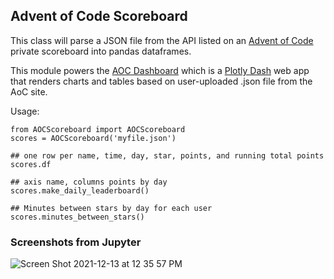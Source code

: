 
## Advent of Code Scoreboard

This class will parse a JSON file from the API listed on an [Advent of Code](https://adventofcode.com) private scoreboard into pandas dataframes.

This module powers the [AOC Dashboard](https://github.com/astrowonk/aoc_dashboard) which is a [Plotly Dash](https://dash.plotly.com) web app that renders charts and tables based on user-uploaded .json file from the AoC site.

Usage:

```
from AOCScoreboard import AOCScoreboard
scores = AOCScoreboard('myfile.json')

## one row per name, time, day, star, points, and running total points
scores.df

## axis name, columns points by day
scores.make_daily_leaderboard()

## Minutes between stars by day for each user
scores.minutes_between_stars()

```


### Screenshots from Jupyter


![Screen Shot 2021-12-13 at 12 35 57 PM](https://user-images.githubusercontent.com/13702392/145860893-08c0833a-75cd-49a2-9eca-9d3b0490d9e3.png)
